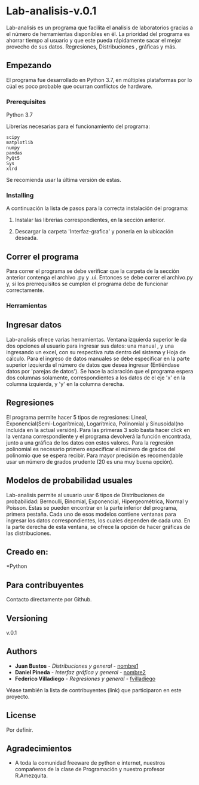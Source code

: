 
# Lab-analisis-v.0.1

Lab-analisis es un programa que facilita el analisis de laboratorios gracias a el número de herramientas disponibles en él. La prioridad del programa es ahorrar tiempo al usuario y que este pueda rápidamente sacar el mejor provecho de sus datos. Regresiones, Distribuciones , gráficas y más. 

## Empezando
El programa fue desarrollado en Python 3.7, en múltiples plataformas por lo cúal es poco probable que ocurran conflictos de hardware.

### Prerequisites
Python 3.7

Librerías necesarias para el funcionamiento del programa:

```
scipy
matplotlib
numpy
pandas
PyQt5
Sys
xlrd
```
Se recomienda usar la última versión de estas.

### Installing

A continuación la lista de pasos para la correcta instalación del programa:

1. Instalar las librerias correspondientes, en la sección anterior.

2. Descargar la carpeta 'Interfaz-grafica' y ponerla en la ubicación deseada.

## Correr el programa

Para correr el programa se debe verificar que la carpeta de la sección anterior contenga el archivo .py y .ui. Entonces se debe correr el archivo.py y, si los prerrequisitos se cumplen el programa debe de funcionar correctamente.

### Herramientas
## Ingresar datos 

Lab-analisis ofrece varias herramientas. Ventana izquierda superior le da dos opciones al usuario para ingresar sus datos: una manual , y una ingresando un excel, con su respectiva ruta dentro del sistema y Hoja de cálculo. Para el ingreso de datos manuales se debe especificar en la parte superior izquierda el número de datos que desea ingresar (Entiéndase datos por 'parejas de datos'). Se hace la aclaración que el programa espera dos columnas solamente, correspondientes a los datos de el eje 'x' en la columna izquierda, y 'y' en la columna derecha.

## Regresiones

El programa permite hacer 5 tipos de regresiones: Lineal, Exponencial(Semi-Logarítmica), Logarítmica, Polinomial y Sinusoidal(no incluida en la actual versión).
Para las primeras 3 solo basta hacer click en la ventana correspondiente y el programa devolverá la función encontrada, junto a una gráfica de los datos con estos valores. Para la regresión polinomial es necesario primero especificar el número de grados del polinomio que se espera recibir. Para mayor precisión es recomendable usar un número de grados prudente (20 es una muy buena opción).
## Modelos de probabilidad usuales

Lab-analisis permite al usuario usar 6 tipos de Distribuciones de probabilidad: Bernoulli, Binomial, Exponencial, Hipergeométrica, Normal y Poisson. Estas se pueden encontrar en la parte inferior del programa, primera pestaña. Cada uno de esos modelos contiene ventanas para ingresar los datos correspondientes, los cuales dependen de cada una. En la parte derecha de esta ventana, se ofrece la opción de hacer gráficas de las distribuciones.


## Creado en:

*Python

## Para contribuyentes

Contacto directamente por Github.

## Versioning

v.0.1

## Authors

* **Juan Bustos** - *Distribuciones y general* - [nombre1](link)
* **Daniel Pineda** - *Interfaz gráfica y general* - [nombre2](link)
* **Federico Villadiego** - *Regresiones y general* - [fvilladiego](link)

Véase también la lista de contribuyentes (link) que participaron en este proyecto.

## License

Por definir.

## Agradecimientos

* A toda la comunidad freeware de python e internet, nuestros compañeros de la clase de Programación y nuestro profesor R.Amezquita. 


